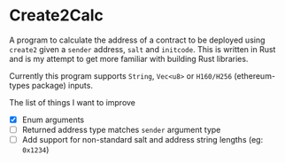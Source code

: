 # Create2Calc

A program to calculate the address of a contract to be deployed using `create2` given a `sender` address, `salt` and `initcode`.
This is written in Rust and is my attempt to get more familiar with building Rust libraries.

Currently this program supports `String`, `Vec<u8>` or `H160/H256` (ethereum-types package) inputs.

The list of things I want to improve
- [X] Enum arguments
- [ ] Returned address type matches `sender` argument type
- [ ] Add support for non-standard salt and address string lengths (eg: `0x1234`)
